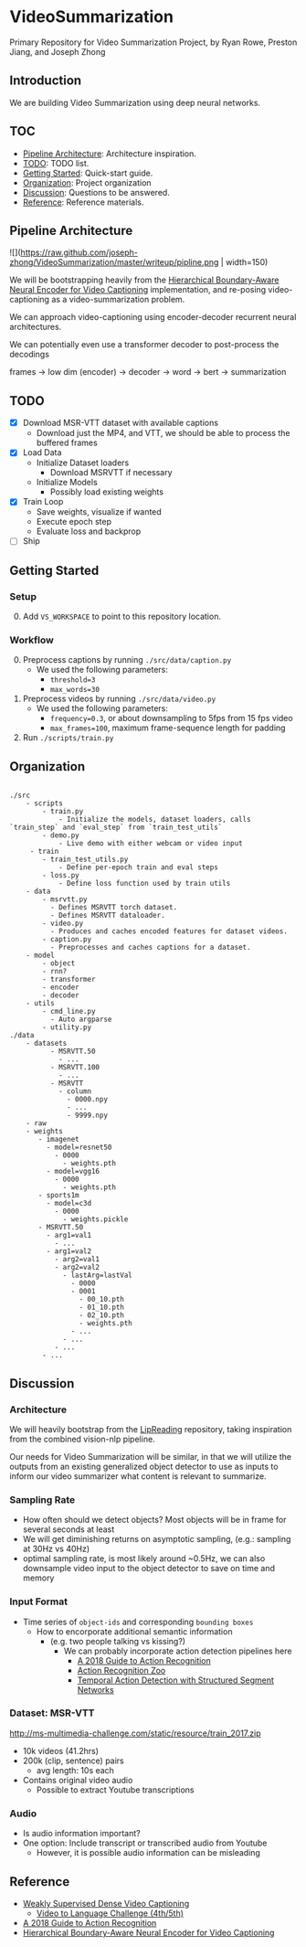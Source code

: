 # VideoSummarization

Primary Repository for Video Summarization Project, by Ryan Rowe, Preston Jiang,
and Joseph Zhong

## Introduction

We are building Video Summarization using deep neural networks. 

## TOC

- [Pipeline Architecture](#pipeline-architecture): Architecture inspiration.
- [TODO](#todo): TODO list.
- [Getting Started](#getting-started): Quick-start guide.
- [Organization](#organization): Project organization
- [Discussion](#discussion): Questions to be answered.
- [Reference](#reference): Reference materials.

## Pipeline Architecture

![](https://raw.github.com/joseph-zhong/VideoSummarization/master/writeup/pipline.png | width=150)

We will be bootstrapping heavily from the 
[Hierarchical Boundary-Aware Neural Encoder for Video Captioning](https://github.com/Yugnaynehc/banet) implementation, 
and re-posing video-captioning as a video-summarization problem.

We can approach video-captioning using encoder-decoder recurrent neural architectures.

We can potentially even use a transformer decoder to post-process the decodings

frames -> low dim (encoder) -> decoder -> word -> bert -> summarization

## TODO

- [x] Download MSR-VTT dataset with available captions
  - Download just the MP4, and VTT, we should be able to process the buffered
    frames
- [x] Load Data
  - Initialize Dataset loaders
    - Download MSRVTT if necessary
  - Initialize Models
    - Possibly load existing weights
- [x] Train Loop
  - Save weights, visualize if wanted
  - Execute epoch step
  - Evaluate loss and backprop
- [ ] Ship

## Getting Started

### Setup

0. Add `VS_WORKSPACE` to point to this repository location.

### Workflow

0. Preprocess captions by running `./src/data/caption.py`
    - We used the following parameters:
      - `threshold=3`
      - `max_words=30`
1. Preprocess videos by running `./src/data/video.py`
    - We used the following parameters:
      - `frequency=0.3`, or about downsampling to 5fps from 15 fps video
      - `max_frames=100`, maximum frame-sequence length for padding
2. Run `./scripts/train.py`

## Organization

```text

./src
    - scripts
        - train.py
            - Initialize the models, dataset loaders, calls `train_step` and `eval_step` from `train_test_utils`
        - demo.py
            - Live demo with either webcam or video input
     - train
        - train_test_utils.py
            - Define per-epoch train and eval steps
        - loss.py
            - Define loss function used by train utils
    - data 
        - msrvtt.py
          - Defines MSRVTT torch dataset.
          - Defines MSRVTT dataloader.
        - video.py
          - Produces and caches encoded features for dataset videos.
        - caption.py
          - Preprocesses and caches captions for a dataset.
    - model
        - object
        - rnn?
        - transformer
        - encoder
        - decoder
    - utils
        - cmd_line.py
          - Auto argparse
        - utility.py
./data
    - datasets
          - MSRVTT.50
            - ...
          - MSRVTT.100
            - ...
          - MSRVTT
            - column
              - 0000.npy
              - ...
              - 9999.npy
    - raw
    - weights
       - imagenet
         - model=resnet50
           - 0000
             - weights.pth
         - model=vgg16
           - 0000
             - weights.pth
       - sports1m
         - model=c3d
           - 0000
             - weights.pickle
       - MSRVTT.50
         - arg1=val1
           - ...
         - arg1=val2
           - arg2=val1
           - arg2=val2
             - lastArg=lastVal
               - 0000
               - 0001
                 - 00_10.pth
                 - 01_10.pth
                 - 02_10.pth
                 - weights.pth
               - ...
             - ...
           - ...
        - ...
```

## Discussion

### Architecture

We will heavily bootstrap from the
[LipReading](https://github.com/joseph-zhong/LipReading/) repository, taking
inspiration from the combined vision-nlp pipeline. 

Our needs for Video Summarization will be similar, in that we will utilize the
outputs from an existing generalized object detector to use as inputs to inform
our video summarizer what content is relevant to summarize.

### Sampling Rate

- How often should we detect objects? Most objects will be in frame for several
  seconds at least
- We will get diminishing returns on asymptotic sampling, (e.g.: sampling at
  30Hz vs 40Hz)
- optimal sampling rate, is most likely around ~0.5Hz, we can also downsample
  video input to the object detector to save on time and memory

### Input Format

- Time series of `object-ids` and corresponding `bounding boxes`
  - How to encorporate additional semantic information 
    - (e.g. two people talking vs kissing?)
      - We can probably incorporate action detection pipelines here
        - [A 2018 Guide to Action
          Recognition](http://blog.qure.ai/notes/deep-learning-for-videos-action-recognition-review)
        - [Action Recognition Zoo](https://github.com/coderSkyChen/Action_Recognition_Zoo)
        - [Temporal Action Detection with Structured Segment
          Networks](https://github.com/yjxiong/action-detection)

### Dataset: MSR-VTT

http://ms-multimedia-challenge.com/static/resource/train_2017.zip

- 10k videos (41.2hrs)
- 200k (clip, sentence) pairs
  - avg length: 10s each
- Contains original video audio
  - Possible to extract Youtube transcriptions

### Audio

- Is audio information important?
- One option: Include transcript or transcribed audio from Youtube
  - However, it is possible audio information can be misleading

## Reference

- [Weakly Supervised Dense Video
    Captioning](https://arxiv.org/pdf/1704.01502.pdf)
  - [Video to Language Challenge
    (4th/5th)](https://github.com/szq0214/MSR-VTT-Challenge)
- [A 2018 Guide to Action
          Recognition](http://blog.qure.ai/notes/deep-learning-for-videos-action-recognition-review)
- [Hierarchical Boundary-Aware Neural Encoder for Video Captioning](https://github.com/Yugnaynehc/banet)
